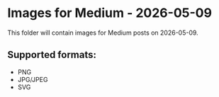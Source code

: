 # Images for Medium - 2026-05-09

This folder will contain images for Medium posts on 2026-05-09.

## Supported formats:
- PNG
- JPG/JPEG
- SVG
